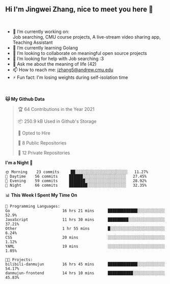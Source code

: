Hi I'm Jingwei Zhang, nice to meet you here 👋
---
<br>


- 🔭 I’m currently working on: <br>
    Job searching, CMU course projects, A live-stream video sharing app, Teaching Assistant
- 🌱 I’m currently learning Golang
- 👯 I’m looking to collaborate on meaningful open source projects
- 🤔 I’m looking for help with Job searching :3
- 💬 Ask me about the meaning of life (42)
- 📫 How to reach me: jzhang5@andrew.cmu.edu
- ⚡ Fun fact: I'm losing weights during self-isolation time
<br>


<!--START_SECTION:waka-->
**🐱 My Github Data** 

> 🏆 64 Contributions in the Year 2021
 > 
> 📦 250.9 kB Used in Github's Storage 
 > 
> 💼 Opted to Hire
 > 
> 📜 8 Public Repositories 
 > 
> 🔑 12 Private Repositories  
 > 
**I'm a Night 🦉** 

```text
🌞 Morning    23 commits     ██░░░░░░░░░░░░░░░░░░░░░░░   11.27% 
🌆 Daytime    56 commits     ██████░░░░░░░░░░░░░░░░░░░   27.45% 
🌃 Evening    59 commits     ███████░░░░░░░░░░░░░░░░░░   28.92% 
🌙 Night      66 commits     ████████░░░░░░░░░░░░░░░░░   32.35%

```


📊 **This Week I Spent My Time On** 

```text
💬 Programming Languages: 
Go                       16 hrs 21 mins      █████████████░░░░░░░░░░░░   52.9% 
JavaScript               11 hrs 30 mins      █████████░░░░░░░░░░░░░░░░   37.21% 
Other                    1 hr 55 mins        █░░░░░░░░░░░░░░░░░░░░░░░░   6.24% 
CSS                      20 mins             ░░░░░░░░░░░░░░░░░░░░░░░░░   1.12% 
YAML                     19 mins             ░░░░░░░░░░░░░░░░░░░░░░░░░   1.05%

🐱‍💻 Projects: 
bilibili-danmujun        16 hrs 45 mins      █████████████░░░░░░░░░░░░   54.17% 
danmujun-frontend        14 hrs 10 mins      ███████████░░░░░░░░░░░░░░   45.83%

```


<!--END_SECTION:waka-->
